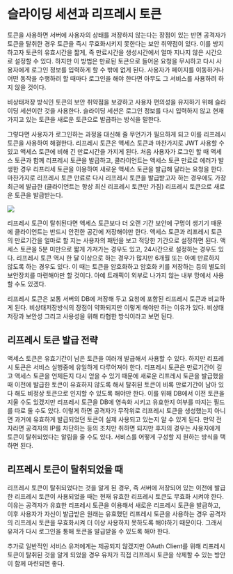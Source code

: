# 슬라이딩 세션과 리프레시 토큰

토큰을 사용하면 서버에 사용자의 상태를 저장하지 않는다는 장점이 있는 반면 공격자가 토큰을 탈취한 경우 토큰을 즉시 무효화시키지 못한다는 보안 취약점이 있다. 이를 방지하고자 토큰의 유효시간을 짧게, 즉 만료시간을 생성시간에서 얼마 지나지 않은 시간으로 설정할 수 있다. 하지만 이 방법은 만료된 토큰으로 들어온 요청을 무시하고 다시 사용자에게 로그인 정보를 입력하게 할 수 밖에 없게 된다. 사용자가 페이지를 이동하거나 어떤 동작을 수행하려 할 때마다 로그인을 해야 한다면 아무도 그 서비스를 사용하려 하지 않을 것이다.  

비상태저장 방식인 토큰의 보안 취약점을 보강하고 사용자 편의성을 유지하기 위해 슬라이딩 세션이란 것을 사용한다. 슬라이딩 세션은 로그인 정보를 다시 입력하지 않고 현재 가지고 있는 토큰을 새로운 토큰으로 발급하는 방식을 말한다.  

그렇다면 사용자가 로그인하는 과정을 대신해 줄 무언가가 필요하게 되고 이를 리프레시 토큰을 사용하여 해결한다. 리프레시 토큰은 액세스 토큰과 마찬가지로 JWT 사용할 수 있고 액세스 토큰에 비해 긴 만료시간을 가지게 된다. 처음 사용자가 로그인 할 때 액세스 토큰과 함께 리프레시 토큰을 발급하고, 클라이언트는 액세스 토큰 만료로 에러가 발생한 경우 리프리세 토큰을 이용하여 새로운 액세스 토큰을 발급해 달라는 요청을 한다. 마찬가지로 리프레시 토큰 만료로 다시 리프레시 토큰을 발급받고자 하는 경우에도 가장 최근에 발급한 (클라이언트는 항상 최신 리프레시 토큰만 가짐) 리프레시 토큰으로 새로운 토큰을 발급받는다.

![](https://wikidocs.net/images/page/158632/7.png)

리프레시 토큰이 탈취된다면 액세스 토큰보다 더 오랜 기간 보안에 구멍이 생기기 때문에 클라이언트는 반드시 안전한 공간에 저장해야만 한다. 액세스 토큰과 리프레시 토큰의 만료기간을 얼마로 할 지는 사용자의 패턴을 보고 적당한 기간으로 설정하면 된다. 액세스 토큰을 5분 미만으로 짧게 가져가는 경우도 있고, 24시간으로 설정하는 경우도 있다. 리프레시 토큰 역시 한 달 이상으로 하는 경우가 많지만 6개월 또는 아예 만료하지 않도록 하는 경우도 있다. 이 때는 토큰을 암호화하고 암호화 키를 저장하는 등의 별도의 보안장치를 마련해야만 할 것이다. 아예 트래픽이 외부로 나가지 않는 내부 망에서 사용할 수도 있겠다.  

리프레시 토큰은 보통 서버의 DB에 저장해 두고 요청에 포함된 리프레시 토큰과 비교하게 된다. 비상태저장방식의 장점이 약화되지만 이렇게 해야만 하는 이유가 있다. 비상태저장과 보안성 그리고 사용성을 위해 타협한 방식이라고 보면 된다.

## 리프레시 토큰 발급 전략

액세스 토큰은 유효기간이 남은 토큰을 여러개 발급해서 사용할 수 있다. 하지만 리프레시 토큰은 서비스 실행중에 유일하게 다루어져야 한다. 리프레시 토큰은 만료기간이 길고 액세스 토큰을 언제든지 다시 얻을 수 있기 때문에 새로운 리프레시 토큰을 발급했을 때 이전에 발급한 토큰이 유효하지 않도록 해서 탈취된 토큰이 비록 만료기간이 남아 있다 해도 비정상 토큰으로 인지할 수 있도록 해야만 한다. 이를 위해 DB에서 이전 토큰을 지울 수도 있겠지만 리프레시 토큰을 DB에 영속화 시키고 유효한지 여부를 따지는 필드를 따로 둘 수도 있다. 이렇게 하면 공격자가 무작위로 리프레시 토큰을 생성했는지 아니면 과거에 유효하게 발급되었던 토큰이 실제 사용되고 있는지 알 수 있게 된다. 만약 전자라면 공격자의 IP를 차단하는 등의 조치만 취하면 되지만 후자의 경우는 사용자에게 토큰이 탈취되었다는 알림을 줄 수도 있다. 서비스를 어떻게 구성할 지 원하는 방식을 택하면 된다.


## 리프레시 토큰이 탈취되었을 때

리프레시 토큰이 탈취되었다는 것을 알게 된 경우, 즉 서버에 저장되어 있는 이전에 발급한 리프레시 토큰이 사용되었을 때는 현재 유효한 리프레시 토큰도 무효화 시켜야 한다. 이유는 공격자가 유효한 리프레시 토큰을 이용해서 새로운 리프레시 토큰을 발급하고, 이후 사용자가 자신이 발급받은 원래는 유효했던 리프레시 토큰을 사용하는 경우 공격자의 리프레시 토큰을 무효화시켜 더 이상 사용하지 못하도록 해야하기 때문이다. 그래서 유저가 다시 로그인을 통해 토큰을 발급받을 수 있도록 해야 한다.  

추가로 일반적인 서비스 유저에게는 제공되지 않겠지만 OAuth Client를 위해 리프레시 토큰이 탈취된 것을 알게 되었을 경우 유저가 직접 리프레시 토큰을 삭제할 수 있는 방안이 함께 마련되면 좋다.
